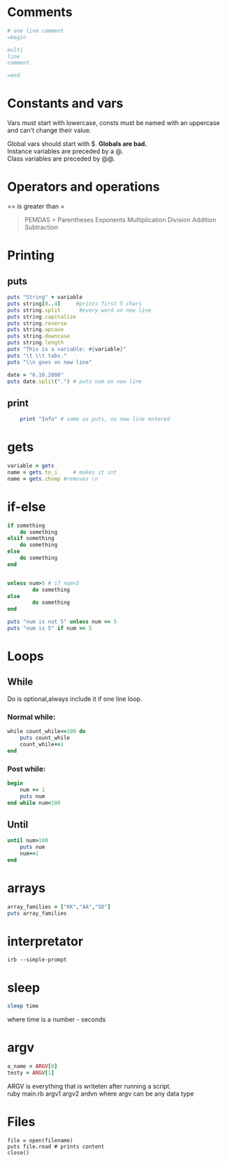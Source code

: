 # Comments
```` ruby
# one line comment
=begin

multi
line
comment

=end

````
# Constants and vars
Vars must start with lowercase, consts must be named with an uppercase and can't change their value.

Global vars should start with $. __Globals are bad.__ <br>
Instance variables are preceded by a @.<br>
Class variables are preceded by @@.<br>

# Operators and operations
== is greater than =	<br>
<blockquote>
PEMDAS =  Parentheses Exponents Multiplication Division Addition Subtraction
</blockquote>

# Printing

## puts
```` ruby 
puts "String" + variable
puts string[0..4]     #prints first 5 chars
puts string.split      #every word on new line
puts string.capitalize
puts string.reverse
puts string.upcase
puts string.downcase
puts string.length
puts "This is a variable: #{variable}"
puts "\t \\t tabs."
puts "\\n goes on new line"

````

````ruby
date = "6.10.2000"
puts date.split(".") # puts num on new line
````

## print
```` ruby
	print "Info" # same as puts, no new line entered
```` 
# gets

```` ruby 
variable = gets
name = gets.to_i     # makes it int
name = gets.chomp #removes \n

````

# if-else 
```` ruby 
if something
	do something
elsif something
	do something
else 
	do something
end

```` 

```` ruby 

unless num>5 # if num<5
		do something
else 
		do something
end
````

```` ruby 
puts "num is not 5" unless num == 5
puts "num is 5" if num == 5
````

# Loops

## While
Do is optional,always include it if one line loop. <br>
### Normal while:
```` ruby 
while count_while<=100 do	
	puts count_while
	count_while+=1
end
````
### Post while:
```` ruby 
begin
	num += 1
	puts num
end while num<100
````
## Until
```` ruby
until num>100 
	puts num
	num+=1
end
````
# arrays
```` ruby 
array_families = ["KK","AA","SD"]
puts array_families
````
# interpretator 
	irb --simple-prompt

# sleep 
```` ruby
sleep time 
````
where time is a number - seconds

# argv

```` ruby
a_name = ARGV[0]
testy = ARGV[1]
```` 
ARGV is everything that is writeten after running a script. <br>
	ruby main.rb argv1 argv2 ardvn
where argv can be any data type

# Files
	file = open(filename)
	puts file.read # prints content
	close() 